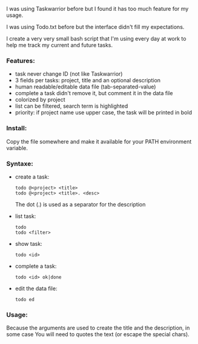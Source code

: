 I was using Taskwarrior before but I found it has too much feature for my usage.

I was using Todo.txt before but the interface didn't fill my expectations.

I create a very very small bash script that I'm using every day at work to help me track my current and future tasks.

### Features:
- task never change ID (not like Taskwarrior)
- 3 fields per tasks: project, title and an optional description
- human readable/editable data file (tab-separated-value)
- complete a task didn't remove it, but comment it in the data file
- colorized by project
- list can be filtered, search term is highlighted
- priority: if project name use upper case, the task will be printed in bold

### Install:

Copy the file somewhere and make it available for your PATH environment variable.

### Syntaxe:

* create a task:

  ```
  todo @<project> <title>
  todo @<project> <title>. <desc>
  ```
  
  The dot (.) is used as a separator for the description

* list task:

  ```
  todo
  todo <filter>
  ```

* show task:

  ```
  todo <id>
  ```

* complete a task:

  ```
  todo <id> ok|done
  ```

* edit the data file:

  ```
  todo ed
  ```
### Usage:

Because the arguments are used to create the title and the description, in some case You will need to quotes the text (or escape the special chars).
